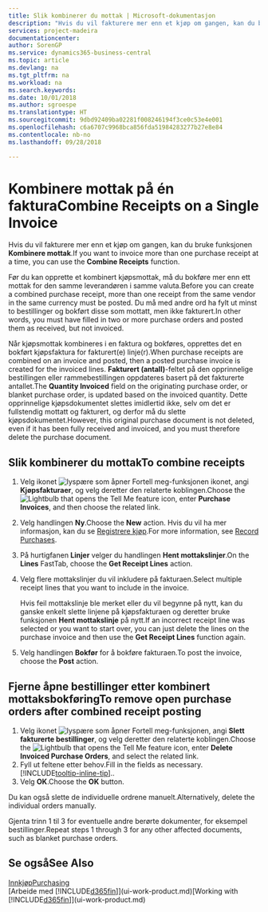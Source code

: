 ```yaml
---
title: Slik kombinerer du mottak | Microsoft-dokumentasjon
description: "Hvis du vil fakturere mer enn et kjøp om gangen, kan du bruke funksjonen Kombinere mottak."
services: project-madeira
documentationcenter: 
author: SorenGP
ms.service: dynamics365-business-central
ms.topic: article
ms.devlang: na
ms.tgt_pltfrm: na
ms.workload: na
ms.search.keywords: 
ms.date: 10/01/2018
ms.author: sgroespe
ms.translationtype: HT
ms.sourcegitcommit: 9dbd92409ba02281f008246194f3ce0c53e4e001
ms.openlocfilehash: c6a6707c9968bca856fda51984283277b27e8e84
ms.contentlocale: nb-no
ms.lasthandoff: 09/28/2018

---
```

# <a name="combine-receipts-on-a-single-invoice"></a><span data-ttu-id="26a20-103">Kombinere mottak på én faktura</span><span class="sxs-lookup"><span data-stu-id="26a20-103">Combine Receipts on a Single Invoice</span></span>
<span data-ttu-id="26a20-104">Hvis du vil fakturere mer enn et kjøp om gangen, kan du bruke funksjonen **Kombinere mottak**.</span><span class="sxs-lookup"><span data-stu-id="26a20-104">If you want to invoice more than one purchase receipt at a time, you can use the **Combine Receipts** function.</span></span>  

<span data-ttu-id="26a20-105">Før du kan opprette et kombinert kjøpsmottak, må du bokføre mer enn ett mottak for den samme leverandøren i samme valuta.</span><span class="sxs-lookup"><span data-stu-id="26a20-105">Before you can create a combined purchase receipt, more than one receipt from the same vendor in the same currency must be posted.</span></span> <span data-ttu-id="26a20-106">Du må med andre ord ha fylt ut minst to bestillinger og bokført disse som mottatt, men ikke fakturert.</span><span class="sxs-lookup"><span data-stu-id="26a20-106">In other words, you must have filled in two or more purchase orders and posted them as received, but not invoiced.</span></span>  

<span data-ttu-id="26a20-107">Når kjøpsmottak kombineres i en faktura og bokføres, opprettes det en bokført kjøpsfaktura for fakturert(e) linje(r).</span><span class="sxs-lookup"><span data-stu-id="26a20-107">When purchase receipts are combined on an invoice and posted, then a posted purchase invoice is created for the invoiced lines.</span></span> <span data-ttu-id="26a20-108">**Fakturert (antall)**-feltet på den opprinnelige bestillingen eller rammebestillingen oppdateres basert på det fakturerte antallet.</span><span class="sxs-lookup"><span data-stu-id="26a20-108">The **Quantity Invoiced** field on the originating purchase order, or blanket purchase order, is updated based on the invoiced quantity.</span></span> <span data-ttu-id="26a20-109">Dette opprinnelige kjøpsdokumentet slettes imidlertid ikke, selv om det er fullstendig mottatt og fakturert, og derfor må du slette kjøpsdokumentet.</span><span class="sxs-lookup"><span data-stu-id="26a20-109">However, this original purchase document is not deleted, even if it has been fully received and invoiced, and you must therefore delete the purchase document.</span></span>  

## <a name="to-combine-receipts"></a><span data-ttu-id="26a20-110">Slik kombinerer du mottak</span><span class="sxs-lookup"><span data-stu-id="26a20-110">To combine receipts</span></span>  
1. <span data-ttu-id="26a20-111">Velg ikonet ![lyspære som åpner Fortell meg-funksjonen](media/ui-search/search_small.png "Fortell hva du vil gjøre") ikonet, angi **Kjøpsfakturaer**, og velg deretter den relaterte koblingen.</span><span class="sxs-lookup"><span data-stu-id="26a20-111">Choose the ![Lightbulb that opens the Tell Me feature](media/ui-search/search_small.png "Tell me what you want to do") icon, enter **Purchase Invoices**, and then choose the related link.</span></span>  
2. <span data-ttu-id="26a20-112">Velg handlingen **Ny**.</span><span class="sxs-lookup"><span data-stu-id="26a20-112">Choose the **New** action.</span></span> <span data-ttu-id="26a20-113">Hvis du vil ha mer informasjon, kan du se [Registrere kjøp](purchasing-how-record-purchases.md).</span><span class="sxs-lookup"><span data-stu-id="26a20-113">For more information, see [Record Purchases](purchasing-how-record-purchases.md).</span></span>  
3. <span data-ttu-id="26a20-114">På hurtigfanen **Linjer** velger du handlingen **Hent mottakslinjer**.</span><span class="sxs-lookup"><span data-stu-id="26a20-114">On the **Lines** FastTab, choose the **Get Receipt Lines** action.</span></span>  
4. <span data-ttu-id="26a20-115">Velg flere mottakslinjer du vil inkludere på fakturaen.</span><span class="sxs-lookup"><span data-stu-id="26a20-115">Select multiple receipt lines that you want to include in the invoice.</span></span>  

    <span data-ttu-id="26a20-116">Hvis feil mottakslinje ble merket eller du vil begynne på nytt, kan du ganske enkelt slette linjene på kjøpsfakturaen og deretter bruke funksjonen **Hent mottakslinje** på nytt.</span><span class="sxs-lookup"><span data-stu-id="26a20-116">If an incorrect receipt line was selected or you want to start over, you can just delete the lines on the purchase invoice and then use the **Get Receipt Lines** function again.</span></span>  
5. <span data-ttu-id="26a20-117">Velg handlingen **Bokfør** for å bokføre fakturaen.</span><span class="sxs-lookup"><span data-stu-id="26a20-117">To post the invoice, choose the **Post** action.</span></span>  

## <a name="to-remove-open-purchase-orders-after-combined-receipt-posting"></a><span data-ttu-id="26a20-118">Fjerne åpne bestillinger etter kombinert mottaksbokføring</span><span class="sxs-lookup"><span data-stu-id="26a20-118">To remove open purchase orders after combined receipt posting</span></span>  
1. <span data-ttu-id="26a20-119">Velg ikonet ![lyspære som åpner Fortell meg-funksjonen](media/ui-search/search_small.png "Fortell hva du vil gjøre"), angi **Slett fakturerte bestillinger**, og velg deretter den relaterte koblingen.</span><span class="sxs-lookup"><span data-stu-id="26a20-119">Choose the ![Lightbulb that opens the Tell Me feature](media/ui-search/search_small.png "Tell me what you want to do") icon, enter **Delete Invoiced Purchase Orders**, and select the related link.</span></span>  
2. <span data-ttu-id="26a20-120">Fyll ut feltene etter behov.</span><span class="sxs-lookup"><span data-stu-id="26a20-120">Fill in the fields as necessary.</span></span> [!INCLUDE[tooltip-inline-tip](includes/tooltip-inline-tip_md.md)]<span data-ttu-id="26a20-121">.</span><span class="sxs-lookup"><span data-stu-id="26a20-121">.</span></span>
3. <span data-ttu-id="26a20-122">Velg **OK**.</span><span class="sxs-lookup"><span data-stu-id="26a20-122">Choose the **OK** button.</span></span>  

<span data-ttu-id="26a20-123">Du kan også slette de individuelle ordrene manuelt.</span><span class="sxs-lookup"><span data-stu-id="26a20-123">Alternatively, delete the individual orders manually.</span></span>

<span data-ttu-id="26a20-124">Gjenta trinn 1 til 3 for eventuelle andre berørte dokumenter, for eksempel bestillinger.</span><span class="sxs-lookup"><span data-stu-id="26a20-124">Repeat steps 1 through 3 for any other affected documents, such as blanket purchase orders.</span></span>

## <a name="see-also"></a><span data-ttu-id="26a20-125">Se også</span><span class="sxs-lookup"><span data-stu-id="26a20-125">See Also</span></span>  
[<span data-ttu-id="26a20-126">Innkjøp</span><span class="sxs-lookup"><span data-stu-id="26a20-126">Purchasing</span></span>](purchasing-manage-purchasing.md)  
<span data-ttu-id="26a20-127">[Arbeide med [!INCLUDE[d365fin](includes/d365fin_md.md)]](ui-work-product.md)</span><span class="sxs-lookup"><span data-stu-id="26a20-127">[Working with [!INCLUDE[d365fin](includes/d365fin_md.md)]](ui-work-product.md)</span></span>

